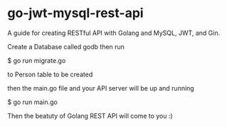 # go-jwt-mysql-rest-api
A guide for creating RESTful API with Golang and MySQL, JWT, and Gin.

Create a Database called godb
then run

  $ go run migrate.go

to Person table to be created

then the main.go file and your API server will be up and running

  $ go run main.go

Then the beatuty of Golang REST API will come to you :)